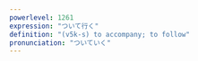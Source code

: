 ```yaml
---
powerlevel: 1261
expression: "ついて行く"
definition: "(v5k-s) to accompany; to follow"
pronunciation: "ついていく"
---
```

